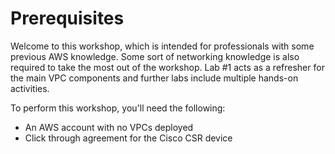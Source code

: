 # Prerequisites

Welcome to this workshop, which is intended for professionals with some previous AWS knowledge. Some sort of networking knowledge is also required to take the most out of the workshop. Lab #1 acts as a refresher for the main VPC components and further labs include multiple hands-on activities.

To perform this workshop, you'll need the following:


* An AWS account with no VPCs deployed
* Click through agreement for the Cisco CSR device

